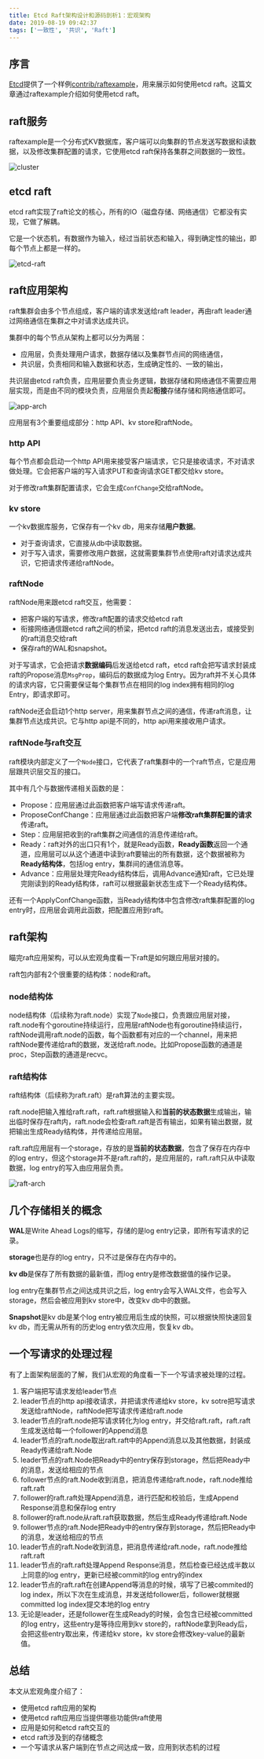 ```yaml
---
title: Etcd Raft架构设计和源码剖析1：宏观架构
date: 2019-08-19 09:42:37
tags: ['一致性', '共识', 'Raft']
---
```


## 序言

[Etcd](https://github.com/etcd-io/etcd)提供了一个样例[contrib/raftexample](https://github.com/etcd-io/etcd/tree/master/contrib/raftexample)，用来展示如何使用etcd raft。这篇文章通过raftexample介绍如何使用etcd raft。

## raft服务

raftexample是一个分布式KV数据库，客户端可以向集群的节点发送写数据和读数据，以及修改集群配置的请求，它使用etcd raft保持各集群之间数据的一致性。

![cluster](https://lessisbetter.site/images/2019-08-cluster.png)



## etcd raft

etcd raft实现了raft论文的核心，所有的IO（磁盘存储、网络通信）它都没有实现，它做了解耦。

它是一个状态机，有数据作为输入，经过当前状态和输入，得到确定性的输出，即每个节点上都是一样的。

![etcd-raft](https://lessisbetter.site/images/2019-08-etcd-raft.png)

## raft应用架构

raft集群会由多个节点组成，客户端的请求发送给raft leader，再由raft leader通过网络通信在集群之中对请求达成共识。

集群中的每个节点从架构上都可以分为两层：

- 应用层，负责处理用户请求，数据存储以及集群节点间的网络通信，
- 共识层，负责相同和输入数据和状态，生成确定性的、一致的输出，

共识层由etcd raft负责，应用层要负责业务逻辑，数据存储和网络通信不需要应用层实现，而是由不同的模块负责，应用层负责起**衔接**存储存储和网络通信即可。

![app-arch](https://lessisbetter.site/images/2019-08-app-arch.png)

应用层有3个重要组成部分：http API、kv store和raftNode。

###  http API

每个节点都会启动一个http API用来接受客户端请求，它只是接收请求，不对请求做处理。它会把客户端的写入请求PUT和查询请求GET都交给kv store。

对于修改raft集群配置请求，它会生成`ConfChange`交给raftNode。

### kv store

一个kv数据库服务，它保存有一个kv db，用来存储**用户数据**。

- 对于查询请求，它直接从db中读取数据。
- 对于写入请求，需要修改用户数据，这就需要集群节点使用raft对请求达成共识，它把请求传递给raftNode。

### raftNode

raftNode用来跟etcd raft交互，他需要：

- 把客户端的写请求，修改raft配置的请求交给etcd raft
- 衔接网络通信跟etcd raft之间的桥梁，把etcd raft的消息发送出去，或接受到的raft消息交给raft
- 保存raft的WAL和snapshot。

对于写请求，它会把请求**数据编码**后发送给etcd raft，etcd raft会把写请求封装成raft的Propose消息`MsgProp`，编码后的数据成为log Entry。因为raft并不关心具体的请求内容，它只需要保证每个集群节点在相同的log index拥有相同的log Entry，即请求即可。

raftNode还会启动1个http server，用来集群节点之间的通信，传递raft消息，让集群节点达成共识。它与http api是不同的，http api用来接收用户请求。

### raftNode与raft交互

raft模块内部定义了一个`Node`接口，它代表了raft集群中的一个raft节点，它是应用层跟共识层交互的接口。

其中有几个与数据传递相关函数的是：

- Propose：应用层通过此函数把客户端写请求传递raft。
- ProposeConfChange：应用层通过此函数把客户端**修改raft集群配置的请求**传递raft。
- Step：应用层把收到的raft集群之间通信的消息传递给raft。
- Ready：raft对外的出口只有1个，就是Ready函数，**Ready函数**返回一个通道，应用层可以从这个通道中读到raft要输出的所有数据，这个数据被称为**Ready结构体**，包括log entry，集群间的通信消息等。
- Advance：应用层处理完Ready结构体后，调用Advance通知raft，它已处理完刚读到的Ready结构体，raft可以根据最新状态生成下一个Ready结构体。

还有一个ApplyConfChange函数，当Ready结构体中包含修改raft集群配置的log entry时，应用层会调用此函数，把配置应用到raft。

## raft架构

瞄完raft应用架构，可以从宏观角度看一下raft是如何跟应用层对接的。

raft包内部有2个很重要的结构体：node和raft。

### node结构体

node结构体（后续称为raft.node）实现了`Node`接口，负责跟应用层对接，raft.node有个goroutine持续运行，应用层raftNode也有goroutine持续运行，raftNode调用raft.node的函数，每个函数都有对应的一个channel，用来把raftNode要传递给raft的数据，发送给raft.node。比如Propose函数的通道是proc，Step函数的通道是recvc。

### raft结构体

raft结构体（后续称为raft.raft）是raft算法的主要实现。

raft.node把输入推给raft.raft，raft.raft根据输入和**当前的状态数据**生成输出，输出临时保存在raft内，raft.node会检查raft.raft是否有输出，如果有输出数据，就把输出生成Ready结构体，并传递给应用层。

raft.raft应用层有一个storage，存放的是**当前的状态数据**，包含了保存在内存中的log entry，但这个storage并不是raft.raft的，是应用层的，raft.raft只从中读取数据，log entry的写入由应用层负责。

![raft-arch](https://lessisbetter.site/images/2019-08-raft-arch.png)



## 几个存储相关的概念

**WAL**是Write Ahead Logs的缩写，存储的是log entry记录，即所有写请求的记录。

**storage**也是存的log entry，只不过是保存在内存中的。

**kv db**是保存了所有数据的最新值，而log entry是修改数据值的操作记录。

log entry在集群节点之间达成共识之后，log entry会写入WAL文件，也会写入storage，然后会被应用到kv store中，改变kv db中的数据。

**Snapshot**是kv db是某个log entry被应用后生成的快照，可以根据快照快速回复kv db，而无需从所有的历史log entry依次应用，恢复kv db。

## 一个写请求的处理过程

有了上面架构层面的了解，我们从宏观的角度看一下一个写请求被处理的过程。

1. 客户端把写请求发给leader节点
2. leader节点的http api接收请求，并把请求传递给kv store，kv sotre把写请求发送给raftNode，raftNode把写请求传递给raft.node
3. leader节点的raft.node把写请求转化为log entry，并交给raft.raft，raft.raft生成发送给每一个follower的Append消息
4. leader节点的raft.node取出raft.raft中的Append消息以及其他数据，封装成Ready传递给raft.Node
5. leader节点的raft.Node把Ready中的entry保存到storage，然后把Ready中的消息，发送给相应的节点
6. follower节点的raft.Node收到消息，把消息传递给raft.node，raft.node推给raft.raft
7. follower的raft.raft处理Append消息，进行匹配和校验后，生成Append Response消息和保存log entry
8. follower的raft.node从raft.raft获取数据，然后生成Ready传递给raft.Node
9. follower节点的raft.Node把Ready中的entry保存到storage，然后把Ready中的消息，发送给相应的节点
10. leader节点的raft.Node收到消息，把消息传递给raft.node，raft.node推给raft.raft
11. leader节点的raft.raft处理Append Response消息，然后检查已经达成半数以上同意的log entry，更新已经被commit的log entry的index
12. leader节点的raft.raft在创建Append等消息的时候，填写了已被commited的log index，所以下次在生成消息，并发送给follower后，follower就根据committed log index提交本地的log entry
13. 无论是leader，还是follower在生成Ready的时候，会包含已经被committed的log entry，这些entry是等待应用到kv store的，raftNode拿到Ready后，会把这些entry取出来，传递给kv store，kv store会修改key-value的最新值。

## 总结

本文从宏观角度介绍了：
- 使用etcd raft应用的架构
- 使用etcd raft应用应当提供哪些功能供raft使用
- 应用是如何和etcd raft交互的
- etcd raft涉及到的存储概念
- 一个写请求从客户端到在节点之间达成一致，应用到状态机的过程


